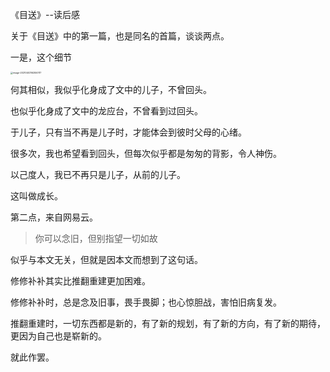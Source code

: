 《目送》--读后感

关于《目送》中的第一篇，也是同名的首篇，谈谈两点。

一是，这个细节

<img src="https://gitee.com/hit_whr/pic_2.0/raw/master/20210403162557.png" alt="image-20210403162550117" style="zoom:25%;" />

何其相似，我似乎化身成了文中的儿子，不曾回头。

也似乎化身成了文中的龙应台，不曾看到过回头。

于儿子，只有当不再是儿子时，才能体会到彼时父母的心绪。

很多次，我也希望看到回头，但每次似乎都是匆匆的背影，令人神伤。

以己度人，我已不再只是儿子，从前的儿子。

这叫做成长。

第二点，来自网易云。

> 你可以念旧，但别指望一切如故

似乎与本文无关，但就是因本文而想到了这句话。

修修补补其实比推翻重建更加困难。

修修补补时，总是念及旧事，畏手畏脚；也心惊胆战，害怕旧病复发。

推翻重建时，一切东西都是新的，有了新的规划，有了新的方向，有了新的期待，更因为自己也是崭新的。

就此作罢。